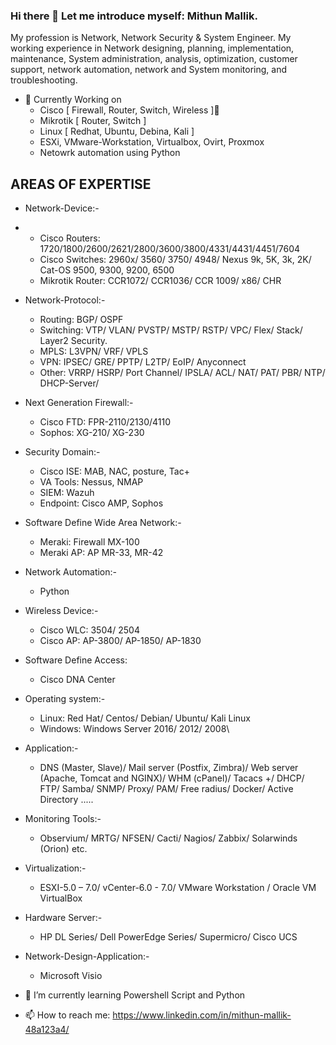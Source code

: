 ### Hi there 👋 Let me introduce myself: Mithun Mallik.
My profession is Network, Network Security & System Engineer. My working experience in Network designing, planning, implementation, maintenance, System administration, analysis, optimization, customer support, network automation, network and System monitoring, and troubleshooting.

- 🔭 Currently Working on
  - Cisco [ Firewall, Router, Switch, Wireless ]🔭
  - Mikrotik [ Router, Switch ]
  - Linux [ Redhat, Ubuntu, Debina, Kali ]
  - ESXi, VMware-Workstation, Virtualbox, Ovirt, Proxmox
  - Netowrk automation using Python
## AREAS OF EXPERTISE
  - Network-Device:-
  - - Cisco Routers: 1720/1800/2600/2621/2800/3600/3800/4331/4431/4451/7604
    - Cisco Switches: 2960x/ 3560/ 3750/ 4948/ Nexus 9k, 5K, 3k, 2K/ Cat-OS 9500, 9300, 9200, 6500
    - Mikrotik Router: CCR1072/ CCR1036/ CCR 1009/ x86/ CHR
  - Network-Protocol:-
    - Routing: BGP/ OSPF
    - Switching: VTP/ VLAN/ PVSTP/ MSTP/ RSTP/ VPC/ Flex/ Stack/ Layer2 Security.
    - MPLS: L3VPN/ VRF/ VPLS
    - VPN: IPSEC/ GRE/ PPTP/ L2TP/ EoIP/ Anyconnect
    - Other: VRRP/ HSRP/ Port Channel/ IPSLA/ ACL/ NAT/ PAT/ PBR/ NTP/ DHCP-Server/
  - Next Generation Firewall:-
    - Cisco FTD: FPR-2110/2130/4110
    - Sophos: XG-210/ XG-230
  - Security Domain:-
    - Cisco ISE: MAB, NAC, posture, Tac+
    - VA Tools: Nessus, NMAP
    - SIEM: Wazuh
    - Endpoint: Cisco AMP, Sophos
  - Software Define Wide Area Network:-
    - Meraki: Firewall MX-100
    - Meraki AP: AP MR-33, MR-42
  - Network Automation:-
    - Python
  - Wireless Device:-
    - Cisco WLC: 3504/ 2504
    - Cisco AP: AP-3800/ AP-1850/ AP-1830
  - Software Define Access:
    - Cisco DNA Center
  - Operating system:-
    - Linux: Red Hat/ Centos/ Debian/ Ubuntu/ Kali Linux
    - Windows: Windows Server 2016/ 2012/ 2008\
  - Application:-
    - DNS (Master, Slave)/ Mail server (Postfix, Zimbra)/ Web server (Apache, Tomcat and NGINX)/ WHM (cPanel)/ Tacacs +/ DHCP/ FTP/ Samba/ SNMP/ Proxy/ 
      PAM/ Free radius/ Docker/ Active Directory .....
  - Monitoring Tools:-
    - Observium/ MRTG/ NFSEN/ Cacti/ Nagios/ Zabbix/ Solarwinds (Orion) etc.
  - Virtualization:-
    - ESXI-5.0 – 7.0/ vCenter-6.0 - 7.0/ VMware Workstation / Oracle VM VirtualBox
  - Hardware Server:-
    - HP DL Series/ Dell PowerEdge Series/ Supermicro/ Cisco UCS
  - Network-Design-Application:-
    - Microsoft Visio
    
- 🌱 I’m currently learning Powershell Script and Python
- 📫 How to reach me: https://www.linkedin.com/in/mithun-mallik-48a123a4/
  
<!--
**mmallikpy/mmallikpy** is a ✨ _special_ ✨ repository because its `README.md` (this file) appears on your GitHub profile.

Here are some ideas to get you started:

- 🔭 I’m currently working on ...
- 🌱 I’m currently learning ...
- 👯 I’m looking to collaborate on ...
- 🤔 I’m looking for help with ...
- 💬 Ask me about ...
- 📫 How to reach me: ...
- 😄 Pronouns: ...
- ⚡ Fun fact: ...
-->
